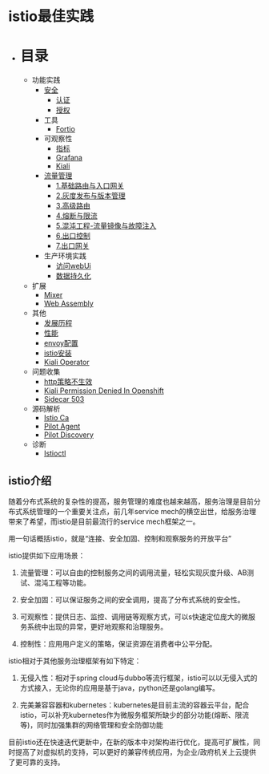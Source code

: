 # istio最佳实践
- # 目录
    - 功能实践
      - [安全](功能实践/安全/README.md)
        * [认证](功能实践/安全/认证.md)
        * [授权](功能实践/安全/授权.md)
      - 工具
        * [Fortio](功能实践/工具/fortio.md)
      - 可观察性
        * [指标](功能实践/可观察性/指标.md)
        * [Grafana](功能实践/可观察性/grafana.md)
        * [Kiali](功能实践/可观察性/kiali.md)
      - [流量管理](功能实践/流量管理/README.md)
        * [1.基础路由与入口网关](功能实践/流量管理/1.基础路由与入口网关.md)
        * [2.灰度发布与版本管理](功能实践/流量管理/2.灰度发布与版本管理.md)
        * [3.高级路由](功能实践/流量管理/3.高级路由.md)
        * [4.熔断与限流](功能实践/流量管理/4.熔断与限流.md)
        * [5.混沌工程-流量镜像与故障注入](功能实践/流量管理/5.混沌工程-流量镜像与故障注入.md)
        * [6.出口控制](功能实践/流量管理/6.出口控制.md)
        * [7.出口网关](功能实践/流量管理/7.出口网关.md)
      - 生产环境实践
        * [访问webUi](功能实践/生产环境实践/访问webUi.md)
        * [数据持久化](功能实践/生产环境实践/数据持久化.md)
    - 扩展
      * [Mixer](扩展/Mixer.md)
      * [Web Assembly](扩展/WebAssembly.md)
    - 其他
      * [发展历程](其他/发展历程.md)
      * [性能](其他/性能.md)
      * [envoy配置](其他/envoy配置.md)
      * [istio安装](其他/istio安装.md)
      * [Kiali Operator](其他/kiali-operator.md)
    - 问题收集
      * [http策略不生效](问题收集/http策略不生效.md)
      * [Kiali Permission Denied In Openshift](问题收集/kiali_permission_denied_in_openshift.md)
      * [Sidecar 503](问题收集/sidecar_503.md)
    - 源码解析
      * [Istio Ca](源码解析/istio_ca.md)
      * [Pilot Agent](源码解析/pilot-agent.md)
      * [Pilot Discovery](源码解析/pilot-discovery.md)
    - 诊断
      * [Istioctl](诊断/istioctl.md)



## istio介绍

随着分布式系统的复杂性的提高，服务管理的难度也越来越高，服务治理是目前分布式系统管理的一个重要关注点，前几年service mech的横空出世，给服务治理带来了希望，而istio是目前最流行的service mech框架之一。

用一句话概括istio，就是“连接、安全加固、控制和观察服务的开放平台”

istio提供如下应用场景：

1. 流量管理：可以自由的控制服务之间的调用流量，轻松实现灰度升级、AB测试、混沌工程等功能。

2. 安全加固：可以保证服务之间的安全调用，提高了分布式系统的安全性。

3. 可观察性：提供日志、监控、调用链等观察方式，可以s快速定位庞大的微服务系统中出现的异常，更好地观察和治理服务。

4. 控制性：应用用户定义的策略，保证资源在消费者中公平分配。





istio相对于其他服务治理框架有如下特定：

1. 无侵入性：相对于spring cloud与dubbo等流行框架，istio可以以无侵入式的方式接入，无论你的应用是基于java，python还是golang编写。

2. 完美兼容容器和kubernetes：kubernetes是目前主流的容器云平台，配合istio，可以补充kubernetes作为微服务框架所缺少的部分功能(熔断、限流等)，同时加强集群的网络管理和安全防御功能

目前istio还在快速迭代更新中，在新的版本中对架构进行优化，提高可扩展性，同时提高了对虚拟机的支持，可以更好的兼容传统应用，为企业/政府机关上云提供了更可靠的支持。
